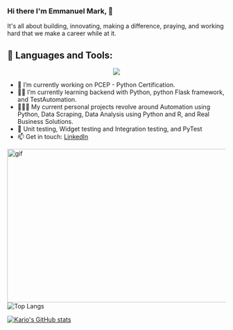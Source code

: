 ### Hi there I'm Emmanuel Mark, 👋

It's all about building, innovating, making a difference, praying, and working hard that we make a career while at it.

## 🧰 Languages and Tools:
<p align="center">
  <a href="https://skillicons.dev">
    <img src="https://skillicons.dev/icons?i=androidstudio,devto,flutter,ios,bots,django,figma,pytorch,firebase,flask,py,r,gradle,github,mysql,githubactions,maven,linux,js&perline=16" />
  </a>
</p>

</p>

- 🔭 I’m currently working on PCEP - Python Certification.
- 👨‍💻 I’m currently learning backend with Python, python Flask framework, and TestAutomation.
- 👨🏽‍💻 My current personal projects revolve around Automation using Python, Data Scraping, Data Analysis using Python and R, and Real Business Solutions.
- 🤔 Unit testing, Widget testing and Integration testing, and PyTest
- 📫 Get in touch: [LinkedIn](https://www.linkedin.com/in/emmanuel-ndaliro-501771124/)


<p><img align="right" alt="gif" src="https://user-images.githubusercontent.com/33391934/143764854-94adc43f-03f6-4a94-84df-603ac5b98737.gif" width="525" height="355"/></p>


![Top Langs](https://github-readme-stats.vercel.app/api/top-langs/?username=kram254&theme=tokyonight)

[![Kario's GitHub stats](https://github-readme-stats.vercel.app/api?username=kram254&theme)](https://github.com/kram254&/github-readme-stats)

